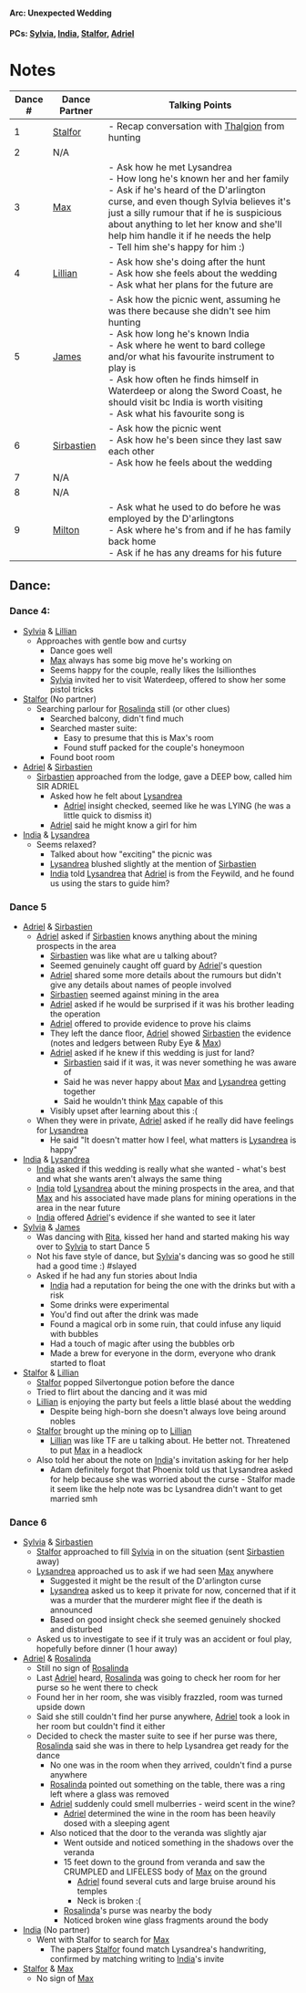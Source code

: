 #### Arc: Unexpected Wedding
#### PCs: [Sylvia](PCs/Past/Sylvia.md), [India](PCs/Current/India.md), [Stalfor](PCs/Current/Stalfor.md), [Adriel](PCs/Past/Adriel.md)

# Notes

| Dance # | Dance Partner                           | Talking Points                                                                                                                                                                                                                                                                                                                                                                  |
| ------- | --------------------------------------- | ------------------------------------------------------------------------------------------------------------------------------------------------------------------------------------------------------------------------------------------------------------------------------------------------------------------------------------------------------------------------------- |
| 1       | [Stalfor](PCs/Current/Stalfor.md)       | - Recap conversation with [Thalgion](NPCs/Deceased/Thalgion.md) from hunting                                                                                                                                                                                                                                                                                                    |
| 2       | N/A                                     |                                                                                                                                                                                                                                                                                                                                                                                 |
| 3       | [Max](NPCs/Deceased/Max.md)             | - Ask how he met Lysandrea  <br>- How long he's known her and her family  <br>- Ask if he's heard of the D'arlington curse, and even though Sylvia believes it's just a silly rumour that if he is suspicious about anything to let her know and she'll help him handle it if he needs the help  <br>- Tell him she's happy for him :)                                          |
| 4       | [Lillian](NPCs/Living/Lillian.md)       | - Ask how she's doing after the hunt  <br>- Ask how she feels about the wedding  <br>- Ask what her plans for the future are                                                                                                                                                                                                                                                    |
| 5       | [James](NPCs/Living/James.md)           | - Ask how the picnic went, assuming he was there because she didn't see him hunting  <br>- Ask how long he's known India  <br>- Ask where he went to bard college and/or what his favourite instrument to play is  <br>- Ask how often he finds himself in Waterdeep or along the Sword Coast, he should visit bc India is worth visiting  <br>- Ask what his favourite song is |
| 6       | [Sirbastien](NPCs/Living/Sirbastien.md) | - Ask how the picnic went  <br>- Ask how he's been since they last saw each other  <br>- Ask how he feels about the wedding                                                                                                                                                                                                                                                     |
| 7       | N/A                                     |                                                                                                                                                                                                                                                                                                                                                                                 |
| 8       | N/A                                     |                                                                                                                                                                                                                                                                                                                                                                                 |
| 9       | [Milton](NPCs/Living/Milton.md)         | - Ask what he used to do before he was employed by the D'arlingtons  <br>- Ask where he's from and if he has family back home  <br>- Ask if he has any dreams for his future                                                                                                                                                                                                    |

## Dance:
### Dance 4:
- [Sylvia](PCs/Past/Sylvia.md) & [Lillian](NPCs/Living/Lillian.md)
	- Approaches with gentle bow and curtsy
		- Dance goes well
		- [Max](NPCs/Deceased/Max.md) always has some big move he's working on
		- Seems happy for the couple, really likes the Isillionthes 
		- [Sylvia](PCs/Past/Sylvia.md) invited her to visit Waterdeep, offered to show her some pistol tricks
- [Stalfor](PCs/Current/Stalfor.md) (No partner)
	- Searching parlour for [Rosalinda](NPCs/Living/Rosalinda.md) still (or other clues)
		- Searched balcony, didn't find much
		- Searched master suite:
			- Easy to presume that this is Max's room
			- Found stuff packed for the couple's honeymoon
		- Found boot room
- [Adriel](PCs/Past/Adriel.md) & [Sirbastien](NPCs/Living/Sirbastien.md)
	- [Sirbastien](NPCs/Living/Sirbastien.md) approached from the lodge, gave a DEEP bow, called him SIR ADRIEL
		- Asked how he felt about [Lysandrea](NPCs/Living/Lysandrea.md)
			- [Adriel](PCs/Past/Adriel.md) insight checked, seemed like he was LYING (he was a little quick to dismiss it)
		- [Adriel](PCs/Past/Adriel.md) said he might know a girl for him
- [India](PCs/Current/India.md) & [Lysandrea](NPCs/Living/Lysandrea.md)
	- Seems relaxed?
		- Talked about how "exciting" the picnic was
		- [Lysandrea](NPCs/Living/Lysandrea.md) blushed slightly at the mention of [Sirbastien](NPCs/Living/Sirbastien.md)
		- [India](PCs/Current/India.md) told [Lysandrea](NPCs/Living/Lysandrea.md) that [Adriel](PCs/Past/Adriel.md) is from the Feywild, and he found us using the stars to guide him?

### Dance 5
- [Adriel](PCs/Past/Adriel.md) & [Sirbastien](NPCs/Living/Sirbastien.md)
	- [Adriel](PCs/Past/Adriel.md) asked if [Sirbastien](NPCs/Living/Sirbastien.md) knows anything about the mining prospects in the area
		- [Sirbastien](NPCs/Living/Sirbastien.md) was like what are u talking about? 
		- Seemed genuinely caught off guard by [Adriel](PCs/Past/Adriel.md)'s question
		- [Adriel](PCs/Past/Adriel.md) shared some more details about the rumours but didn't give any details about names of people involved
		- [Sirbastien](NPCs/Living/Sirbastien.md) seemed against mining in the area
		- [Adriel](PCs/Past/Adriel.md) asked if he would be surprised if it was his brother leading the operation
		- [Adriel](PCs/Past/Adriel.md) offered to provide evidence to prove his claims
		- They left the dance floor, [Adriel](PCs/Past/Adriel.md) showed [Sirbastien](NPCs/Living/Sirbastien.md) the evidence (notes and ledgers between Ruby Eye & [Max](NPCs/Deceased/Max.md))
		- [Adriel](PCs/Past/Adriel.md) asked if he knew if this wedding is just for land?
			- [Sirbastien](NPCs/Living/Sirbastien.md) said if it was, it was never something he was aware of
			- Said he was never happy about [Max](NPCs/Deceased/Max.md) and [Lysandrea](NPCs/Living/Lysandrea.md) getting together
			- Said he wouldn't think [Max](NPCs/Deceased/Max.md) capable of this
		- Visibly upset after learning about this :(
	- When they were in private, [Adriel](PCs/Past/Adriel.md) asked if he really did have feelings for [Lysandrea](NPCs/Living/Lysandrea.md)
		- He said "It doesn't matter how I feel, what matters is [Lysandrea](NPCs/Living/Lysandrea.md) is happy"
- [India](PCs/Current/India.md) & [Lysandrea](NPCs/Living/Lysandrea.md)
	- [India](PCs/Current/India.md) asked if this wedding is really what she wanted - what's best and what she wants aren't always the same thing
	- [India](PCs/Current/India.md) told [Lysandrea](NPCs/Living/Lysandrea.md) about the mining prospects in the area, and that [Max](NPCs/Deceased/Max.md) and his associated have made plans for mining operations in the area in the near future
	- [India](PCs/Current/India.md) offered [Adriel](PCs/Past/Adriel.md)'s evidence if she wanted to see it later
- [Sylvia](PCs/Past/Sylvia.md) & [James](NPCs/Living/James.md)
	- Was dancing with [Rita](NPCs/Living/Rita.md), kissed her hand and started making his way over to [Sylvia](PCs/Past/Sylvia.md) to start Dance 5
	- Not his fave style of dance, but [Sylvia](PCs/Past/Sylvia.md)'s dancing was so good he still had a good time :) #slayed
	- Asked if he had any fun stories about India
		- [India](PCs/Current/India.md) had a reputation for being the one with the drinks but with a risk
		- Some drinks were experimental
		- You'd find out after the drink was made
		- Found a magical orb in some ruin, that could infuse any liquid with bubbles
		- Had a touch of magic after using the bubbles orb
		- Made a brew for everyone in the dorm, everyone who drank started to float
- [Stalfor](PCs/Current/Stalfor.md) & [Lillian](NPCs/Living/Lillian.md)
	- [Stalfor](PCs/Current/Stalfor.md) popped Silvertongue potion before the dance
	- Tried to flirt about the dancing and it was mid
	- [Lillian](NPCs/Living/Lillian.md) is enjoying the party but feels a little blasé about the wedding
		- Despite being high-born she doesn't always love being around nobles
	- [Stalfor](PCs/Current/Stalfor.md) brought up the mining op to [Lillian](NPCs/Living/Lillian.md)
		- [Lillian](NPCs/Living/Lillian.md) was like TF are u talking about. He better not. Threatened to put [Max](NPCs/Deceased/Max.md) in a headlock
	- Also told her about the note on [India](PCs/Current/India.md)'s invitation asking for her help
		- Adam definitely forgot that Phoenix told us that Lysandrea asked for help because she was worried about the curse - Stalfor made it seem like the help note was bc Lysandrea didn't want to get married smh

### Dance 6
- [Sylvia](PCs/Past/Sylvia.md) & [Sirbastien](NPCs/Living/Sirbastien.md)
	- [Stalfor](PCs/Current/Stalfor.md) approached to fill [Sylvia](PCs/Past/Sylvia.md) in on the situation (sent [Sirbastien](NPCs/Living/Sirbastien.md) away)
	- [Lysandrea](NPCs/Living/Lysandrea.md) approached us to ask if we had seen [Max](NPCs/Deceased/Max.md) anywhere
		- Suggested it might be the result of the D'arlington curse
		- [Lysandrea](NPCs/Living/Lysandrea.md) asked us to keep it private for now, concerned that if it was a murder that the murderer might flee if the death is announced
		- Based on good insight check she seemed genuinely shocked and disturbed
	- Asked us to investigate to see if it truly was an accident or foul play, hopefully before dinner (1 hour away)
- [Adriel](PCs/Past/Adriel.md) & [Rosalinda](NPCs/Living/Rosalinda.md)
	- Still no sign of [Rosalinda](NPCs/Living/Rosalinda.md)
	- Last [Adriel](PCs/Past/Adriel.md) heard, [Rosalinda](NPCs/Living/Rosalinda.md) was going to check her room for her purse so he went there to check
	- Found her in her room, she was visibly frazzled, room was turned upside down
	- Said she still couldn't find her purse anywhere, [Adriel](PCs/Past/Adriel.md) took a look in her room but couldn't find it either
	- Decided to check the master suite to see if her purse was there, [Rosalinda](NPCs/Living/Rosalinda.md) said she was in there to help Lysandrea get ready for the dance
		- No one was in the room when they arrived, couldn't find a purse anywhere
		- [Rosalinda](NPCs/Living/Rosalinda.md) pointed out something on the table, there was a ring left where a glass was removed
		- [Adriel](PCs/Past/Adriel.md) suddenly could smell mulberries - weird scent in the wine?
			- [Adriel](PCs/Past/Adriel.md) determined the wine in the room has been heavily dosed with a sleeping agent
		- Also noticed that the door to the veranda was slightly ajar
			- Went outside and noticed something in the shadows over the veranda
			- 15 feet down to the ground from veranda and saw the CRUMPLED and LIFELESS body of [Max](NPCs/Deceased/Max.md) on the ground
				- [Adriel](PCs/Past/Adriel.md) found several cuts and large bruise around his temples
				- Neck is broken :(
			- [Rosalinda](NPCs/Living/Rosalinda.md)'s purse was nearby the body
			- Noticed broken wine glass fragments around the body
- [India](PCs/Current/India.md) (No partner)
	- Went with Stalfor to search for [Max](NPCs/Deceased/Max.md)
		- The papers [Stalfor](PCs/Current/Stalfor.md) found match Lysandrea's handwriting, confirmed by matching writing to [India](PCs/Current/India.md)'s invite
- [Stalfor](PCs/Current/Stalfor.md) & [Max](NPCs/Deceased/Max.md)
	- No sign of [Max](NPCs/Deceased/Max.md)